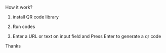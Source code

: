 How it work?

1. install QR code library

2. Run codes

3. Enter a URL or text on input field and Press Enter to generate a qr code

Thanks

